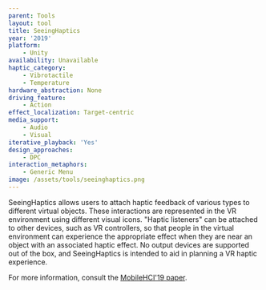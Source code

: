 ```yaml
---
parent: Tools
layout: tool
title: SeeingHaptics
year: '2019'
platform:
    - Unity
availability: Unavailable
haptic_category:
    - Vibrotactile
    - Temperature
hardware_abstraction: None
driving_feature:
    - Action
effect_localization: Target-centric
media_support:
    - Audio
    - Visual
iterative_playback: 'Yes'
design_approaches:
    - DPC
interaction_metaphors:
    - Generic Menu
image: /assets/tools/seeinghaptics.png
---
```

SeeingHaptics allows users to attach haptic feedback of various types to different virtual objects.
These interactions are represented in the VR environment using different visual icons.
"Haptic listeners" can be attached to other devices, such as VR controllers, so that people in the virtual environment can experience the appropriate effect when they are near an object with an associated haptic effect.
No output devices are supported out of the box, and SeeingHaptics is intended to aid in planning a VR haptic experience.

For more information, consult the [MobileHCI'19 paper](https://doi.org/10.1145/3338286.3340112).
